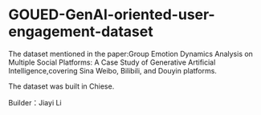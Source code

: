 # GOUED-GenAI-oriented-user-engagement-dataset
The dataset mentioned in the paper:Group Emotion Dynamics Analysis on Multiple Social Platforms: A Case Study of Generative Artificial Intelligence,covering Sina Weibo, Bilibili, and Douyin platforms.  
  
The dataset was built in Chiese.  
  
Builder：Jiayi Li
